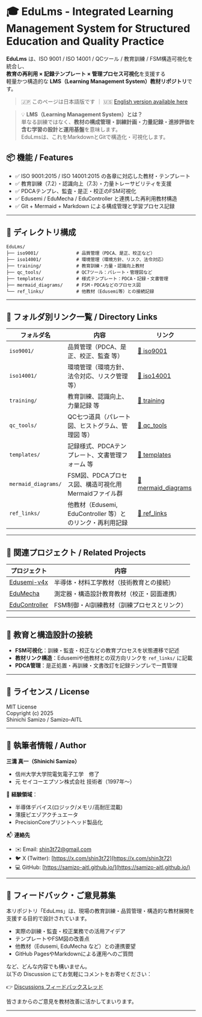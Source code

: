 # 🎓 EduLms - Integrated Learning Management System for Structured Education and Quality Practice

**EduLms** は、ISO 9001 / ISO 14001 / QCツール / 教育訓練 / FSM構造可視化を統合し、  
**教育の再利用 × 記録テンプレート × 管理プロセス可視化**を支援する  
軽量かつ構造的な **LMS（Learning Management System）教材リポジトリ**です。
> 🇯🇵 このページは日本語版です ｜ 🇺🇸 [English version available here](./README_en.md)

> 💡 **LMS（Learning Management System）とは？**  
> 単なる訓練ではなく、**教材の構成管理・訓練計画・力量記録・進捗評価を含む学習の設計と運用基盤**を意味します。  
> EduLmsは、これをMarkdownとGitで構造化・可視化します。

## 📦 機能 / Features

- ✅ ISO 9001:2015 / ISO 14001:2015 の各章に対応した教材・テンプレート
- ✅ 教育訓練（7.2）・認識向上（7.3）・力量トレーサビリティを支援
- ✅ PDCAテンプレ、監査・是正・校正のFSM可視化
- ✅ Edusemi / EduMecha / EduController と連携した再利用教材構造
- ✅ Git + Mermaid + Markdown による構成管理と学習プロセス記録

---

## 📁 ディレクトリ構成

```plaintext
EduLms/
├── iso9001/              # 品質管理（PDCA、是正、校正など）
├── iso14001/             # 環境管理（環境方針、リスク、法令対応）
├── training/             # 教育訓練・力量・認識向上教材
├── qc_tools/             # QC7ツール：パレート・管理図など
├── templates/            # 様式テンプレート：PDCA・記録・文書管理
├── mermaid_diagrams/     # FSM・PDCAなどのプロセス図
└── ref_links/            # 他教材（Edusemi等）との接続記録　
```

---

## 📂 フォルダ別リンク一覧 / Directory Links

| フォルダ名 | 内容 | リンク |
|------------|------|--------|
| `iso9001/` | 品質管理（PDCA、是正、校正、監査 等） | [📁 iso9001](./iso9001/) |
| `iso14001/` | 環境管理（環境方針、法令対応、リスク管理 等） | [📁 iso14001](./iso14001/) |
| `training/` | 教育訓練、認識向上、力量記録 等 | [📁 training](./training/) |
| `qc_tools/` | QC七つ道具（パレート図、ヒストグラム、管理図 等） | [📁 qc_tools](./qc_tools/) |
| `templates/` | 記録様式、PDCAテンプレート、文書管理フォーム 等 | [📁 templates](./templates/) |
| `mermaid_diagrams/` | FSM図、PDCAプロセス図、構造可視化用Mermaidファイル群 | [📁 mermaid_diagrams](./mermaid_diagrams/) |
| `ref_links/` | 他教材（Edusemi, EduController 等）とのリンク・再利用記録 | [📁 ref_links](./ref_links/) 

---

## 🔗 関連プロジェクト / Related Projects

| プロジェクト     | 内容                                               |
|------------------|----------------------------------------------------|
| [Edusemi-v4x](https://github.com/samizo-aitl/Edusemi-v4x)         | 半導体・材料工学教材（技術教育との接続）               |
| [EduMecha](https://github.com/samizo-aitl/EduMecha)       | 測定器・構造設計教育教材（校正・図面連携）              |
| [EduController](https://github.com/samizo-aitl/EduController) | FSM制御・AI訓練教材（訓練プロセスとリンク）             |

---

## 🧠 教育と構造設計の接続

- **FSM可視化**：訓練・監査・校正などの教育プロセスを状態遷移で記述
- **教材リンク構造**：Edusemiや他教材との双方向リンクを `ref_links/` に記載
- **PDCA管理**：是正処置・再訓練・文書改訂を記録テンプレで一貫管理

---

## 📜 ライセンス / License

MIT License  
Copyright (c) 2025  
Shinichi Samizo / Samizo-AITL

---

## 👤 執筆者情報 / Author

**三溝 真一（Shinichi Samizo）**  
- 信州大学大学院電気電子工学　修了  
- 元 セイコーエプソン株式会社 技術者（1997年〜）  

📌 **経験領域**：
- 半導体デバイス(ロジック/メモリ/高耐圧混載)  
- 薄膜ピエゾアクチュエータ  
- PrecisionCoreプリントヘッド製品化  

📬 **連絡先**
- ✉️ Email: [shin3t72@gmail.com](mailto:shin3t72@gmail.com)  
- 🐦 X (Twitter): [https://x.com/shin3t72](https://x.com/shin3t72)  
- 💻 GitHub: [https://samizo-aitl.github.io/](https://samizo-aitl.github.io/)

---

## 💬 フィードバック・ご意見募集

本リポジトリ「EduLms」は、現場の教育訓練・品質管理・構造的な教材展開を支援する目的で設計されています。

- 実際の訓練・監査・校正業務での活用アイデア
- テンプレートやFSM図の改善点
- 他教材（Edusemi, EduMecha など）との連携要望
- GitHub PagesやMarkdownによる運用へのご質問

など、どんな内容でも構いません。  
以下の Discussion にてお気軽にコメントをお寄せください：

👉 [Discussions フィードバックスレッド](https://github.com/Samizo-AITL/EduLms/discussions)

皆さまからのご意見を教材改善に活かしてまいります。

---
